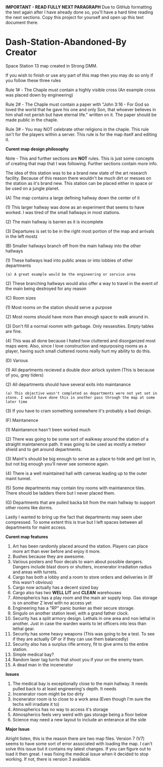 **IMPORTANT - READ FULLY NEXT PARAGRAPH**
Due to GitHub formatting the text again after I have already done so, you'll have a hard time reading the next sections. Copy this project for yourself and open up this text document there.

# Dash-Station-Abandoned-By Creator
Space Station 13 map created in Strong DMM.

If you wish to finish or use any part of this map then you may do so only if you follow these three rules

Rule 1# - The Chaple must contain a highly visible cross (An example cross was placed down by engineering)

Rule 2# - The Chaple must contain a paper with "John 3:16 - For God so loved the world that he gave his one and only Son, that whoever believes in him shall not perish but have eternal life." written on it. The paper should be made public in the chaple.

Rule 3# - You may NOT celebrate other religions in the chaple. This rule isn't for the players within a server. This rule is for the map itself and editing it.

**Curent map design philosophy**

Note - This and further sections are **NOT** rules. This is just some concepts of creating that map that I was following. Further sections contain more info.

The idea of this station was to be a brand new state of the art research facility.
Because of this reason there wouldn't be much dirt or messes on the station as it's brand new.
This station can be placed either in space or be used on a jungle planet.

(A) The map contains a large defining hallway down the center of it

  (1) This larger hallway was done as an experiment that seems to have worked. I was tired of the small hallways in most stations.
  
  (2) The main hallway is barren as it is incomplete
  
  (3) Departures is set to be in the right most portion of the map and arrivals in the left mostz
  
(B) Smaller hallways branch off from the main hallway into the other hallways

  (1) These hallways lead into public areas or into lobbies of other departments
  
    (a) A great example would be the engineering or service area
    
  (2) These branching hallways would also offer a way to travel in the event of the main being destroyed for any reason
  
(C) Room sizes

  (1) Most rooms on the station should serve a purpose
  
  (2) Most rooms should have more than enough space to walk around in.
  
  (3) Don't fill a normal roomm with garbage. Only nessesities. Empty tables are fine.
  
  (4) This was all done because I hated how cluttered and disorganized most maps were. Also, since I love construction and repurposing rooms as a player, having such small cluttered rooms really hurt my ability to do this.
  
(D) Various

  (1) All departments recieved a double door airlock system (This is because of you, grey tiders)
  
  (2) All departments should have several exits into maintanance
  
    (a) This objective wasn't completed as departments were not yet set in stone. I would have done this in another pass through the map at some later time
    
  (3) If you have to cram something somewhere it's probably a bad design.
  
(F) Maintanence

  (1) Maintanence hasn't been worked much
  
  (2) There was going to be some sort of walkway around the station of a straight maintanence path. It was going to be used as mostly a meteor shield and to get around departments.
  
  (3) Maint's should be big enough to serve as a place to hide and get lost in, but not big enough you'll never see someone again.
  
  (4) There is a well maintained hall with cameras leading up to the outer maint tunnel.
  
  (5) Some departments may contain tiny rooms with maintanence tiles. There should be ladders there but I never placed them.
  
(G) Departments that are pulled backa  bit from the main hallway to support other rooms like dorms.

  Lastly I wanted to bring up the fact that departments may seem uber compressed.
  To some extent this is true but I left spaces between all departments for maint access.
  
**Curent map features**

1. Art has been randomly placed around the station. Players can place more art than ever before and enjoy it more.
2. Bushes because they are awesome.
3. Various posters and floor decals to warn about possible dangers. Dangers include blast doors or shutters, incenerator irradiation radius and areas with turrets.
4. Cargo has both a lobby and a room to store orders and deliveries in (If this wasn't obvious)
5. Cargo now actually has a decent sized bay
6. Cargo also has two **WELL LIT** and **CLEAN** warehouses
7. Atmospherics has a play room and the main air supply loop. Gas storage is on another Z level with no access yet
8. Engineering has a "RP" panic bunker as their secure storage.
9. Singulo on another station level, with a grand father clock.
10. Security has a split armory design. Lethals in one area and non lethal in another. Just in case the warden wants to let officers into less than lethal gear.
11. Security has some heavy weapons (This was going to be a test. To see if they are actually OP or if they can use them balancedly)
12. Security also has a surplus rifle armory, fit to give arms to the entire station.
13. Simple medical bay?
14. Random laser tag turrts that shoot you if your on the enemy team.
15. A dead man in the incenerator

  **Issues**

1. The medical bay is exceptionally close to the main hallway. It needs pulled back to at least engineering's depth. It needs 
2. Incenerator room might be *too* dirty
3. Incenerator room is to close to a work area (Even though I'm sure the techs will irradiate it to)
4. Atmospherics has no way to access it's storage
5. Atmospherics feels very weird with gas storage being a floor below
6. Science may need a new layout to include an enterance at the side

**Major Issue**

Alright listen, this is the reason there are two map files. 
Version 7 (V7) seems to have some sort of error associated with loading the map. 
I can't solve this issue but it contains my latest changes.
If you can figure out to load it then great. I was fixing the medical issue when it decided to stop working. If not, there is version 3 available.

